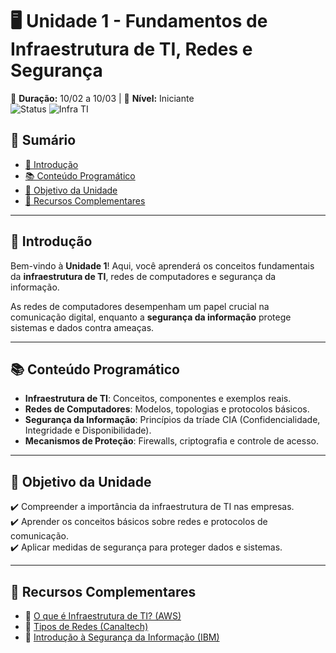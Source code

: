 # 🖥️ Unidade 1 - Fundamentos de Infraestrutura de TI, Redes e Segurança  
📅 **Duração:** 10/02 a 10/03 | 🎯 **Nível:** Iniciante  
![Status](https://img.shields.io/badge/Status-Em%20Andamento-blue) ![Infra TI](https://img.shields.io/badge/Tecnologia-Infraestrutura%20TI-yellow)

## 📖 Sumário
- [📌 Introdução](#-introdução)
- [📚 Conteúdo Programático](#-conteúdo-programático)
- [🎯 Objetivo da Unidade](#-objetivo-da-unidade)
- [🔗 Recursos Complementares](#-recursos-complementares)

---

## 📌 Introdução
Bem-vindo à **Unidade 1**! Aqui, você aprenderá os conceitos fundamentais da **infraestrutura de TI**, redes de computadores e segurança da informação.

As redes de computadores desempenham um papel crucial na comunicação digital, enquanto a **segurança da informação** protege sistemas e dados contra ameaças.

---

## 📚 Conteúdo Programático
- **Infraestrutura de TI**: Conceitos, componentes e exemplos reais.
- **Redes de Computadores**: Modelos, topologias e protocolos básicos.
- **Segurança da Informação**: Princípios da tríade CIA (Confidencialidade, Integridade e Disponibilidade).
- **Mecanismos de Proteção**: Firewalls, criptografia e controle de acesso.

---

## 🎯 Objetivo da Unidade
✔️ Compreender a importância da infraestrutura de TI nas empresas.  
✔️ Aprender os conceitos básicos sobre redes e protocolos de comunicação.  
✔️ Aplicar medidas de segurança para proteger dados e sistemas.  

---

## 🔗 Recursos Complementares
- 🔹 [O que é Infraestrutura de TI? (AWS)](https://aws.amazon.com/pt/what-is/it-infrastructure/)
- 🔹 [Tipos de Redes (Canaltech)](https://canaltech.com.br/infra/lan-wlan-man-wan-pan-conheca-os-principais-tipos-de-redes/)
- 🔹 [Introdução à Segurança da Informação (IBM)](https://www.ibm.com/topics/information-security/)
